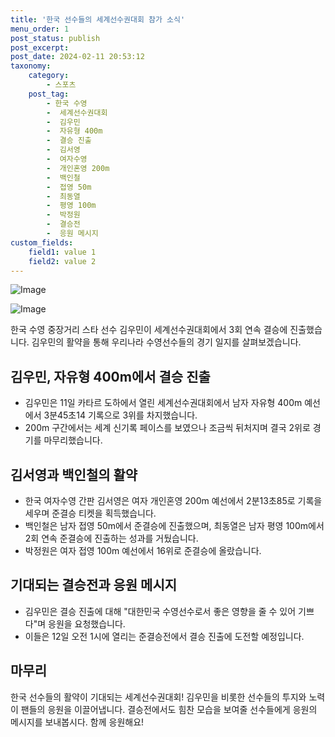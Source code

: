 ```yaml
---
title: '한국 선수들의 세계선수권대회 참가 소식'
menu_order: 1
post_status: publish
post_excerpt: 
post_date: 2024-02-11 20:53:12
taxonomy:
    category:
        - 스포츠
    post_tag:
        - 한국 수영
        -  세계선수권대회
        -  김우민
        -  자유형 400m
        -  결승 진출
        -  김서영
        -  여자수영
        -  개인혼영 200m
        -  백인철
        -  접영 50m
        -  최동열
        -  평영 100m
        -  박정원
        -  결승전
        -  응원 메시지
custom_fields:
    field1: value 1
    field2: value 2
---
```


![Image](https://imgnews.pstatic.net/image/468/2024/02/11/0001029574_001_20240211185003950.jpg?type=w647)

![Image](https://imgnews.pstatic.net/image/468/2024/02/11/0001029574_002_20240211185003997.jpg?type=w647)

한국 수영 중장거리 스타 선수 김우민이 세계선수권대회에서 3회 연속 결승에 진출했습니다. 김우민의 활약을 통해 우리나라 수영선수들의 경기 일지를 살펴보겠습니다.
## 김우민, 자유형 400m에서 결승 진출
- 김우민은 11일 카타르 도하에서 열린 세계선수권대회에서 남자 자유형 400m 예선에서 3분45초14 기록으로 3위를 차지했습니다.
- 200m 구간에서는 세계 신기록 페이스를 보였으나 조금씩 뒤처지며 결국 2위로 경기를 마무리했습니다.
## 김서영과 백인철의 활약
- 한국 여자수영 간판 김서영은 여자 개인혼영 200m 예선에서 2분13초85로 기록을 세우며 준결승 티켓을 획득했습니다.
- 백인철은 남자 접영 50m에서 준결승에 진출했으며, 최동열은 남자 평영 100m에서 2회 연속 준결승에 진출하는 성과를 거뒀습니다.
- 박정원은 여자 접영 100m 예선에서 16위로 준결승에 올랐습니다.
## 기대되는 결승전과 응원 메시지
- 김우민은 결승 진출에 대해 "대한민국 수영선수로서 좋은 영향을 줄 수 있어 기쁘다"며 응원을 요청했습니다.
- 이들은 12일 오전 1시에 열리는 준결승전에서 결승 진출에 도전할 예정입니다.
## 마무리
한국 선수들의 활약이 기대되는 세계선수권대회! 김우민을 비롯한 선수들의 투지와 노력이 팬들의 응원을 이끌어냅니다. 결승전에서도 힘찬 모습을 보여줄 선수들에게 응원의 메시지를 보내봅시다. 함께 응원해요!
